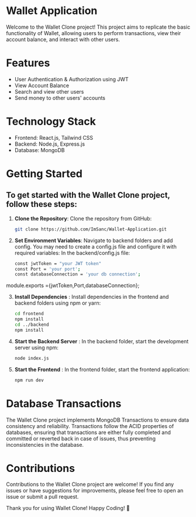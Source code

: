 
# Wallet Application

Welcome to the Wallet Clone project! This project aims to replicate the basic functionality of Wallet, allowing users to perform transactions, view their account balance, and interact with other users.

# Features
- User Authentication & Authorization using JWT
- View Account Balance
- Search and view other users
- Send money to other users' accounts

# Technology Stack
- Frontend: React.js, Tailwind CSS
- Backend: Node.js, Express.js
- Database: MongoDB

# Getting Started

## To get started with the Wallet Clone project, follow these steps:

1. **Clone the Repository**: Clone the repository from GitHub:

   ```bash
   git clone https://github.com/ImSanc/Wallet-Application.git


2. **Set Environment Variables**: Navigate to backend folders and add config. You may need to create a config.js file and configure it with required variables: In the backend/config.js file:

    ```bash
    const jwtToken = "your JWT token"
    const Port = 'your port';
    const databaseConnection = 'your db connection';

module.exports  ={jwtToken,Port,databaseConnection};

3. **Install Dependencies** : Install dependencies in the frontend and backend folders using npm or yarn:

    ```bash
    cd frontend
    npm install
    cd ../backend
    npm install


4. **Start the Backend Server** : In the backend folder, start the development server using npm:
    ```bash
    node index.js

5. **Start the Frontend** : In the frontend folder, start the frontend application:
    ```bash 
    npm run dev

# Database Transactions
The Wallet Clone project implements MongoDB Transactions to ensure data consistency and reliability. Transactions follow the ACID properties of databases, ensuring that transactions are either fully completed and committed or reverted back in case of issues, thus preventing inconsistencies in the database.

# Contributions
Contributions to the Wallet Clone project are welcome! If you find any issues or have suggestions for improvements, please feel free to open an issue or submit a pull request.

Thank you for using Wallet Clone! Happy Coding! 🚀
